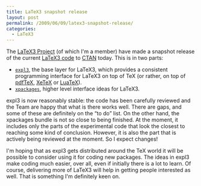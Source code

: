 ```yaml
---
title: LaTeX3 snapshot release
layout: post
permalink: /2009/06/09/latex3-snapshot-release/
categories:
  - LaTeX3
---
```

The [LaTeX3 Project](https://www.latex-project.org/latex3.html) (of which I'm a member) have made a snapshot release of the current [LaTeX3 code](https://www.latex-project.org/code.html) to [CTAN](https://www.ctan.org) today. This is in two parts:

- [`expl3`](https://ctan.org/pkg/expl3), the base layer for LaTeX3, which provides a consistent programming interface for LaTeX3 on top of TeX (or rather, on top of [pdfTeX](http://www.pdftex.org), [XeTeX](https://tug.org/xetex/) or [LuaTeX](http://www.luatex.org)).
- [`xpackages`](https://ctan.org/pkg/l3packages), higher level interface ideas for LaTeX3.

expl3 is now reasonably stable: the code has been carefully reviewed and the Team are happy that what is there works well. There are gaps, and some of these are definitely on the “to do” list. On the other hand, the xpackages bundle is not so close to being finished. At the moment, it includes only the parts of the experimental code that look the closest to reaching some kind of conclusion. However, it is also the part that is actively being reviewed at the moment. So I expect changes!

I'm hoping that as expl3 gets distributed around the TeX world it will be possible to consider using it for coding new packages. The ideas in expl3 make coding much easier, over all, even if initially there is a lot to learn. Of course, delivering more of LaTeX3 will help in getting people interested as well. That is something I'm definitely keen on.
